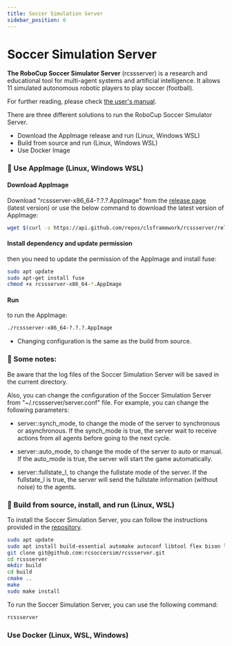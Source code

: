 ```yaml
---
title: Soccer Simulation Server
sidebar_position: 6
---
```

# Soccer Simulation Server

**The RoboCup Soccer Simulator Server** (rcssserver) is a research and educational tool for multi-agent systems and artificial intelligence. It allows 11 simulated autonomous robotic players to play soccer (football).

For further reading, please check [the user's manual](https://rcsoccersim.readthedocs.io/).

There are three different solutions to run the RoboCup Soccer Simulator Server.
- Download the AppImage release and run (Linux, Windows WSL)
- Build from source and run (Linux, Windows WSL)
- Use Docker Image

### :gift_heart: Use AppImage (Linux, Windows WSL)

#### Download AppImage

Download "rcssserver-x86_64-?.?.?.AppImage" from the [release page](https://github.com/CLSFramework/rcssserver/releases) (latest version)
or use the below command to download the latest version of AppImage:
```bash
wget $(curl -s https://api.github.com/repos/clsframework/rcssserver/releases/latest | grep -oP '"browser_download_url": "\K(.*rcssserver-x86_64-.*\.AppImage)' | head -n 1)
```

#### Install dependency and update permission

then you need to update the permission of the AppImage and install fuse:
```bash
sudo apt update
sudo apt-get install fuse
chmod +x rcssserver-x86_64-*.AppImage
```

#### Run

to run the AppImage:
```bash
./rcssserver-x86_64-?.?.?.AppImage
```

- Changing configuration is the same as the build from source.

### :notebook: Some notes:

Be aware that the log files of the Soccer Simulation Server will be saved in the current directory.

Also, you can change the configuration of the Soccer Simulation Server from "~/.rcssserver/server.conf" file.
For example, you can change the following parameters:

- server::synch_mode, to change the mode of the server to synchronous or asynchronous. If the synch_mode is true, the server wait to receive actions from all agents before going to the next cycle.

- server::auto_mode, to change the mode of the server to auto or manual. If the auto_mode is true, the server will start the game automatically.

- server::fullstate_l, to change the fullstate mode of the server. If the fullstate_l is true, the server will send the fullstate information (without noise) to the agents.

### :wrench: Build from source, install, and run (Linux, WSL)

To install the Soccer Simulation Server, you can follow the instructions provided in the [repository](https://github.com/rcsoccersim/rcssserver).

```bash
sudo apt update
sudo apt install build-essential automake autoconf libtool flex bison libboost-all-dev cmake git
git clone git@github.com:rcsoccersim/rcssserver.git
cd rcssserver
mkdir build
cd build
cmake ..
make
sudo make install
```

To run the Soccer Simulation Server, you can use the following command:

```bash
rcssserver
```

### Use Docker (Linux, WSL, Windows)
